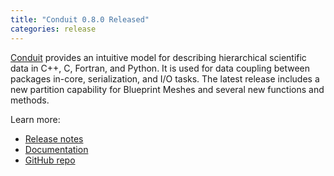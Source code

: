 ```yaml
---
title: "Conduit 0.8.0 Released"
categories: release
---
```


[Conduit](https://github.com/LLNL/conduit) provides an intuitive model for describing hierarchical scientific data in C++, C, Fortran, and Python. It is used for data coupling between packages in-core, serialization, and I/O tasks. The latest release includes a new partition capability for Blueprint Meshes and several new functions and methods.


Learn more:
- [Release notes](https://github.com/LLNL/conduit/releases/tag/v0.8.0)
- [Documentation](hhttp://llnl-conduit.readthedocs.io/)
- [GitHub repo](https://github.com/LLNL/conduit)
